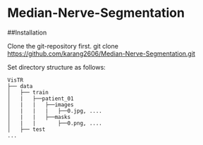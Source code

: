 # Median-Nerve-Segmentation

##Installation

Clone the git-repository first.
git clone https://github.com/karang2606/Median-Nerve-Segmentation.git

Set directory structure as follows:
```
VisTR
├── data
│   ├── train
│   |   ├──patient_01
│   |   |   ├──images
│   |   |   |   ├──0.jpg, ....
│   |   |   ├──masks
│   |   |       ├──0.png, ....
│   ├── test
...
```

